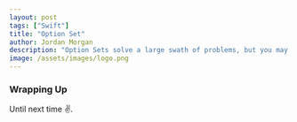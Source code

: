 ```yaml
---
layout: post
tags: ["Swift"]
title: "Option Set"
author: Jordan Morgan
description: "Option Sets solve a large swath of problems, but you may not think to use them at first. Looking at how they work and why their useful might change your mind."
image: /assets/images/logo.png
---
```

### Wrapping Up

Until next time ✌️.